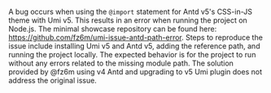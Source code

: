 A bug occurs when using the `@import` statement for Antd v5's CSS-in-JS theme with Umi v5. This results in an error when running the project on Node.js. The minimal showcase repository can be found here: <https://github.com/fz6m/umi-issue-antd-path-error>. Steps to reproduce the issue include installing Umi v5 and Antd v5, adding the reference path, and running the project locally. The expected behavior is for the project to run without any errors related to the missing module path. The solution provided by @fz6m using v4 Antd and upgrading to v5 Umi plugin does not address the original issue.
